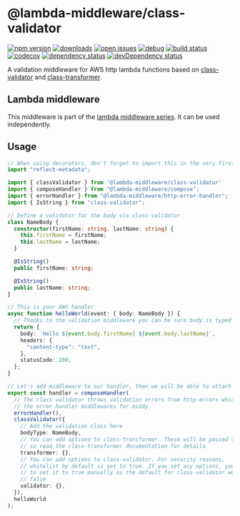 # @lambda-middleware/class-validator

[![npm version](https://badge.fury.io/js/%40lambda-middleware%2Fclass-validator.svg)](https://npmjs.org/package/@lambda-middleware/class-validator)
[![downloads](https://img.shields.io/npm/dw/%40lambda-middleware%2Fclass-validator.svg)](https://npmjs.org/package/@lambda-middleware/class-validator)
[![open issues](https://img.shields.io/github/issues-raw/dbartholomae/lambda-middleware.svg)](https://github.com/dbartholomae/lambda-middleware/issues)
[![debug](https://img.shields.io/badge/debug-blue.svg)](https://github.com/visionmedia/debug#readme)
[![build status](https://github.com/dbartholomae/lambda-middleware/workflows/.github/workflows/build.yml/badge.svg?branch=main)](https://github.com/dbartholomae/lambda-middleware/actions?query=workflow%3A.github%2Fworkflows%2Fbuild.yml)
[![codecov](https://codecov.io/gh/dbartholomae/lambda-middleware/branch/main/graph/badge.svg)](https://codecov.io/gh/dbartholomae/lambda-middleware)
[![dependency status](https://david-dm.org/dbartholomae/lambda-middleware.svg?theme=shields.io)](https://david-dm.org/dbartholomae/lambda-middleware)
[![devDependency status](https://david-dm.org/dbartholomae/lambda-middleware/dev-status.svg)](https://david-dm.org/dbartholomae/lambda-middleware?type=dev)

A validation middleware for AWS http lambda functions based on [class-validator](https://github.com/typestack/class-validator) and [class-transformer](https://github.com/typestack/class-transformer).

## Lambda middleware

This middleware is part of the [lambda middleware series](https://dbartholomae.github.io/lambda-middleware/). It can be used independently.

## Usage

```typescript
// When using decorators, don't forget to import this in the very first line of code
import "reflect-metadata";

import { classValidator } from '@lambda-middleware/class-validator'
import { composeHandler } from "@lambda-middleware/compose";
import { errorHandler } from "@lambda-middleware/http-error-handler";
import { IsString } from "class-validator";

// Define a validator for the body via class-validator
class NameBody {
  constructor(firstName: string, lastName: string) {
    this.firstName = firstName;
    this.lastName = lastName;
  }

  @IsString()
  public firstName: string;

  @IsString()
  public lastName: string;
}

// This is your AWS handler
async function helloWorld(event: { body: NameBody }) {
  // Thanks to the validation middleware you can be sure body is typed correctly
  return {
    body: `Hello ${event.body.firstName} ${event.body.lastName}`,
    headers: {
      "content-type": "text",
    },
    statusCode: 200,
  };
}

// Let's add middleware to our handler, then we will be able to attach middlewares to it
export const handler = composeHandler(
  // The class validator throws validation errors from http-errors which are compatible with
  // the error handler middlewares for middy
  errorHandler(),
  classValidator({
    // Add the validation class here
    bodyType: NameBody,
    // You can add options to class-transformer. These will be passed through,
    // so read the class-transformer documentation for details
    transformer: {},
    // You can add options to class-validator. For security reasons,
    // whitelist by default is set to true. If you set any options, you have
    // to set it to true manually as the default for class-validator would be
    // false
    validator: {},
  }),
  helloWorld
);
```
